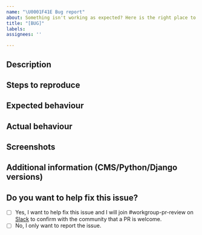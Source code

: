 ```yaml
---
name: "\U0001F41E Bug report"
about: Something isn't working as expected? Here is the right place to report.
title: "[BUG]"
labels:
assignees: ''

---
```


<!--
Please fill in each section below, otherwise, your issue will be closed.
This info allows django CMS maintainers to diagnose (and fix!) your issue
as quickly as possible.
-->

## Description

<!--
If this is a security issue stop immediately and follow the instructions at:
http://docs.django-cms.org/en/latest/contributing/development-policies.html#reporting-security-issues
-->

## Steps to reproduce

<!--
Clear steps describing how to reproduce the issue.
Steps to reproduce the behavior:
1. Go to '...'
2. Click on '....'
3. Scroll down to '....'
4. See error
-->

## Expected behaviour

<!--
A clear and concise description of what you expected to happen.
-->

## Actual behaviour

<!--
A clear and concise description of what is actually happening.
-->

## Screenshots

<!--If applicable, add screenshots to help explain your problem.
-->

## Additional information (CMS/Python/Django versions)

<!--
Add any other context about the problem such as environment,
CMS/Python/Django versions, logs etc. here.
-->

## Do you want to help fix this issue?

<!-- 
The django CMS project is managed and kept alive by its open source community. We therefore welcome any help and are grateful if people contribute to the project. Please use 'x' to check the items below.
-->

* [ ] Yes, I want to help fix this issue and I will join #workgroup-pr-review on [Slack](https://www.django-cms.org/slack) to confirm with the community that a PR is welcome. 
* [ ] No, I only want to report the issue. 

